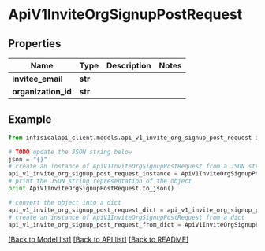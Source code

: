 # ApiV1InviteOrgSignupPostRequest


## Properties
Name | Type | Description | Notes
------------ | ------------- | ------------- | -------------
**invitee_email** | **str** |  | 
**organization_id** | **str** |  | 

## Example

```python
from infisicalapi_client.models.api_v1_invite_org_signup_post_request import ApiV1InviteOrgSignupPostRequest

# TODO update the JSON string below
json = "{}"
# create an instance of ApiV1InviteOrgSignupPostRequest from a JSON string
api_v1_invite_org_signup_post_request_instance = ApiV1InviteOrgSignupPostRequest.from_json(json)
# print the JSON string representation of the object
print ApiV1InviteOrgSignupPostRequest.to_json()

# convert the object into a dict
api_v1_invite_org_signup_post_request_dict = api_v1_invite_org_signup_post_request_instance.to_dict()
# create an instance of ApiV1InviteOrgSignupPostRequest from a dict
api_v1_invite_org_signup_post_request_from_dict = ApiV1InviteOrgSignupPostRequest.from_dict(api_v1_invite_org_signup_post_request_dict)
```
[[Back to Model list]](../README.md#documentation-for-models) [[Back to API list]](../README.md#documentation-for-api-endpoints) [[Back to README]](../README.md)


